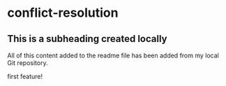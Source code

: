 # conflict-resolution

## This is a subheading created locally

All of this content added to the readme file has been added from my local Git repository.

first feature!